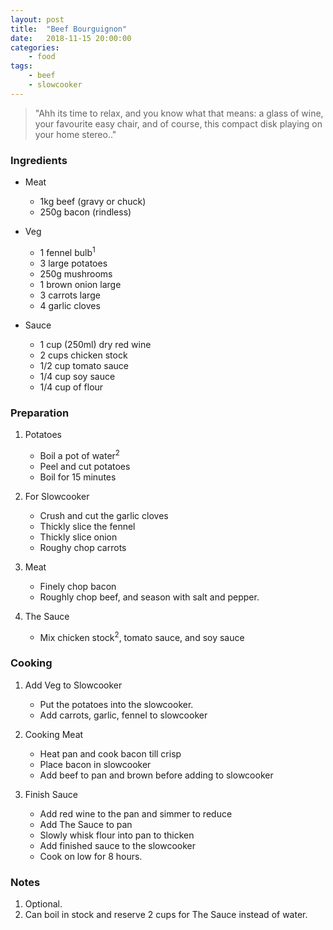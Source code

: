 ```yaml
---
layout: post
title:	"Beef Bourguignon"
date:	2018-11-15 20:00:00
categories:
    - food
tags:
    - beef
    - slowcooker
---
```


> "Ahh its time to relax, and you know what that means: a glass of wine, your favourite easy chair, and of course, this compact disk playing on your home stereo.."

### Ingredients

* Meat
	* 1kg beef (gravy or chuck)
	* 250g bacon (rindless)

* Veg
	* 1 fennel bulb<sup>1</sup>
	* 3 large potatoes
	* 250g mushrooms
	* 1 brown onion large
	* 3 carrots large
	* 4 garlic cloves

* Sauce
	* 1 cup (250ml) dry red wine
	* 2 cups chicken stock
	* 1/2 cup tomato sauce
	* 1/4 cup soy sauce
	* 1/4 cup of flour

### Preparation

1. Potatoes
	* Boil a pot of water<sup>2</sup>
	* Peel and cut potatoes
	* Boil for 15 minutes

1. For Slowcooker
	* Crush and cut the garlic cloves
	* Thickly slice the fennel
	* Thickly slice onion
	* Roughy chop carrots  

1. Meat
	* Finely chop bacon
	* Roughly chop beef, and season with salt and pepper.

1. The Sauce
	* Mix chicken stock<sup>2</sup>, tomato sauce, and soy sauce  

### Cooking

1. Add Veg to Slowcooker
	* Put the potatoes into the slowcooker.
	* Add carrots, garlic, fennel to slowcooker

1. Cooking Meat
	* Heat pan and cook bacon till crisp
	* Place bacon in slowcooker
	* Add beef to pan and brown before adding to slowcooker

1. Finish Sauce
	* Add red wine to the pan and simmer to reduce
	* Add The Sauce to pan
	* Slowly whisk flour into pan to thicken
	* Add finished sauce to the slowcooker
	* Cook on low for 8 hours.

### Notes

1. Optional.
1. Can boil in stock and reserve 2 cups for The Sauce instead of water.
